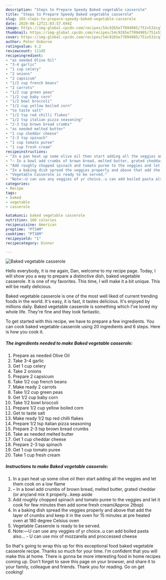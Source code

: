 ```yaml
---
description: "Steps to Prepare Speedy Baked vegetable casserole"
title: "Steps to Prepare Speedy Baked vegetable casserole"
slug: 165-steps-to-prepare-speedy-baked-vegetable-casserole
date: 2020-08-12T21:03:57.694Z
image: https://img-global.cpcdn.com/recipes/54c9265e77094985/751x532cq70/baked-vegetable-casserole-recipe-main-photo.jpg
thumbnail: https://img-global.cpcdn.com/recipes/54c9265e77094985/751x532cq70/baked-vegetable-casserole-recipe-main-photo.jpg
cover: https://img-global.cpcdn.com/recipes/54c9265e77094985/751x532cq70/baked-vegetable-casserole-recipe-main-photo.jpg
author: Peter Osborne
ratingvalue: 4.2
reviewcount: 11145
recipeingredient:
- "as needed Olive Oil"
- "3-4 garlic"
- "1 cup celery"
- "2 onions"
- "2 capsicum"
- "1/2 cup french beans"
- "2 carrots"
- "1/2 cup green peas"
- "1/2 cup baby corn"
- "1/2 bowl broccoli"
- "1/2 cup yellow boiled corn"
- "to taste salt"
- "1/2 tsp red chilli flakes"
- "1/2 tsp italian pizza seasoning"
- "2-3 tsp brown bread crumbs"
- "as needed melted butter"
- "1 cup cheddar cheese"
- "2-3 tsp spinach"
- "1 cup tomato puree"
- "1 cup fresh cream"
recipeinstructions:
- "In a pan heat up some olive oil then start adding all the veggies and let them cook on a low flame"
- "– In a bowl add crumbs of brown bread, melted butter, grated cheddar (or any)and mix it properly...keep aside"
- "Add roughly chopped spinach and tomato puree to the veggies and let it cook for few minutes then add some fresh cream(Approx 2tbsp)"
- "In a baking dish spread the veggies properly and above that add the layer of crumbs and keep it in the oven for 15 minutes at pre heated oven at 180 degree Celsius oven"
- "Vegetable Casserole is ready to be served."
- "Note:—U can use any veggies of yr choice..u can add boiled pasta also... U can use mix of mozzarella and proccessed cheese"
categories:
- Recipe
tags:
- baked
- vegetable
- casserole

katakunci: baked vegetable casserole 
nutrition: 160 calories
recipecuisine: American
preptime: "PT34M"
cooktime: "PT38M"
recipeyield: "1"
recipecategory: Dinner

---
```



![Baked vegetable casserole](https://img-global.cpcdn.com/recipes/54c9265e77094985/751x532cq70/baked-vegetable-casserole-recipe-main-photo.jpg)

Hello everybody, it is me again, Dan, welcome to my recipe page. Today, I will show you a way to prepare a distinctive dish, baked vegetable casserole. It is one of my favorites. This time, I will make it a bit unique. This will be really delicious.

Baked vegetable casserole is one of the most well liked of current trending foods in the world. It's easy, it is fast, it tastes delicious. It's enjoyed by millions daily. Baked vegetable casserole is something which I've loved my whole life. They're fine and they look fantastic.




To get started with this recipe, we have to prepare a few ingredients. You can cook baked vegetable casserole using 20 ingredients and 6 steps. Here is how you cook it.

<!--inarticleads1-->

##### The ingredients needed to make Baked vegetable casserole:

1. Prepare as needed Olive Oil
1. Take 3-4 garlic
1. Get 1 cup celery
1. Take 2 onions
1. Prepare 2 capsicum
1. Take 1/2 cup french beans
1. Make ready 2 carrots
1. Take 1/2 cup green peas
1. Get 1/2 cup baby corn
1. Take 1/2 bowl broccoli
1. Prepare 1/2 cup yellow boiled corn
1. Get to taste salt
1. Make ready 1/2 tsp red chilli flakes
1. Prepare 1/2 tsp italian pizza seasoning
1. Prepare 2-3 tsp brown bread crumbs
1. Take as needed melted butter
1. Get 1 cup cheddar cheese
1. Prepare 2-3 tsp spinach
1. Get 1 cup tomato puree
1. Take 1 cup fresh cream




<!--inarticleads2-->

##### Instructions to make Baked vegetable casserole:

1. In a pan heat up some olive oil then start adding all the veggies and let them cook on a low flame
1. – In a bowl add crumbs of brown bread, melted butter, grated cheddar (or any)and mix it properly...keep aside
1. Add roughly chopped spinach and tomato puree to the veggies and let it cook for few minutes then add some fresh cream(Approx 2tbsp)
1. In a baking dish spread the veggies properly and above that add the layer of crumbs and keep it in the oven for 15 minutes at pre heated oven at 180 degree Celsius oven
1. Vegetable Casserole is ready to be served.
1. Note:—U can use any veggies of yr choice..u can add boiled pasta also... - U can use mix of mozzarella and proccessed cheese




So that's going to wrap this up for this exceptional food baked vegetable casserole recipe. Thanks so much for your time. I'm confident that you will make this at home. There is gonna be more interesting food in home recipes coming up. Don't forget to save this page on your browser, and share it to your family, colleague and friends. Thank you for reading. Go on get cooking!
